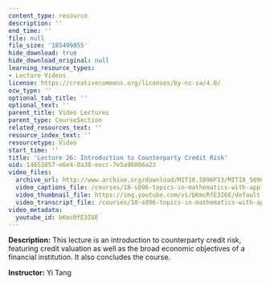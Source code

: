 ```yaml
---
content_type: resource
description: ''
end_time: ''
file: null
file_size: '185499855'
hide_download: true
hide_download_original: null
learning_resource_types:
- Lecture Videos
license: https://creativecommons.org/licenses/by-nc-sa/4.0/
ocw_type: ''
optional_tab_title: ''
optional_text: ''
parent_title: Video Lectures
parent_type: CourseSection
related_resources_text: ''
resource_index_text: ''
resourcetype: Video
start_time: ''
title: 'Lecture 26: Introduction to Counterparty Credit Risk'
uid: 14652057-e6e4-0a38-eecc-7e5a96006a23
video_files:
  archive_url: http://www.archive.org/download/MIT18.S096F13/MIT18_S096F13_lec26_300k.mp4
  video_captions_file: /courses/18-s096-topics-in-mathematics-with-applications-in-finance-fall-2013/9276600a81f757e0a23af5db058b0e70_bKmcRfE3I6E.vtt
  video_thumbnail_file: https://img.youtube.com/vi/bKmcRfE3I6E/default.jpg
  video_transcript_file: /courses/18-s096-topics-in-mathematics-with-applications-in-finance-fall-2013/4da7dcc082ea0484d29599d0a19e9192_bKmcRfE3I6E.pdf
video_metadata:
  youtube_id: bKmcRfE3I6E
---
```


**Description:** This lecture is an introduction to counterparty credit risk, featuring credit valuation as well as the broad economic objectives of a financial institution. It also concludes the course.

**Instructor:** Yi Tang

